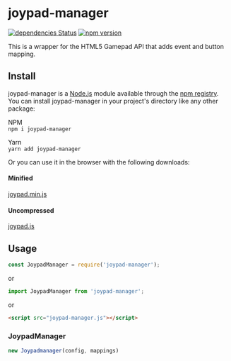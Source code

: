 # joypad-manager

[![dependencies Status](https://flat.badgen.net/david/dep/nvitaterna/joypad-manager)](https://david-dm.org/nvitaterna/joypad-manager)
[![npm version](https://flat.badgen.net/npm/v/joypad-manager)](https://www.npmjs.com/package/joypad-manager)

This is a wrapper for the HTML5 Gamepad API that adds event and button mapping.

## Install

joypad-manager is a [Node.js](https://nodejs.org/en/) module available through the [npm registry](https://www.npmjs.com/). You can install joypad-manager in your project's directory like any other package:

NPM  
`npm i joypad-manager`

Yarn  
`yarn add joypad-manager`

Or you can use it in the browser with the following downloads:

#### Minified
[joypad.min.js](https://cdn.jsdelivr.net/npm/joypad-manager/dist/joypad-manager.min.js)

#### Uncompressed
[joypad.js](https://cdn.jsdelivr.net/npm/joypad-manager/dist/joypad-manager.js)


## Usage

```js
const JoypadManager = require('joypad-manager');
```
or
```js
import JoypadManager from 'joypad-manager';
```
or
```html
<script src="joypad-manager.js"></script>
```

### JoypadManager

```js
new Joypadmanager(config, mappings)
```
